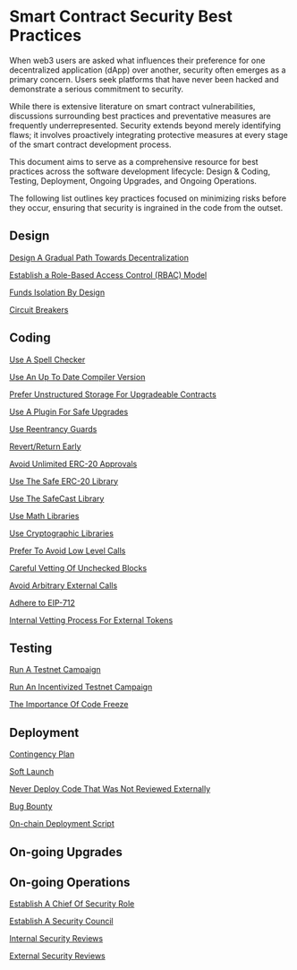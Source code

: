 # Smart Contract Security Best Practices

When web3 users are asked what influences their preference for one decentralized application (dApp) over another, security often emerges as a primary concern. Users seek platforms that have never been hacked and demonstrate a serious commitment to security. 

While there is extensive literature on smart contract vulnerabilities, discussions surrounding best practices and preventative measures are frequently underrepresented. Security extends beyond merely identifying flaws; it involves proactively integrating protective measures at every stage of the smart contract development process. 

This document aims to serve as a comprehensive resource for best practices across the software development lifecycle: Design & Coding, Testing, Deployment, Ongoing Upgrades, and Ongoing Operations. 

The following list outlines key practices focused on minimizing risks before they occur, ensuring that security is ingrained in the code from the outset.

## Design
[Design A Gradual Path Towards Decentralization](./best-practices/gradual-immutability-path.md)

[Establish a Role-Based Access Control (RBAC) Model](./best-practices/rbac.md)

[Funds Isolation By Design](./best-practices/funds-isolation-by-design.md)

[Circuit Breakers](./best-practices/circuit-breakers.md)


## Coding
[Use A Spell Checker](./best-practices/use-spell-checker.md)

[Use An Up To Date Compiler Version](./best-practices/use-up-to-date-compiler-version.md)

[Prefer Unstructured Storage For Upgradeable Contracts](./best-practices/unstructured-storage.md)

[Use A Plugin For Safe Upgrades](./best-practices/plugin-for-safe-upgrades.md)

[Use Reentrancy Guards](./best-practices/reentrancy-guards.md)

[Revert/Return Early](./best-practices/revert-return-early.md)

[Avoid Unlimited ERC-20 Approvals](./best-practices/avoid-unlimited-erc20-approvals.md)

[Use The Safe ERC-20 Library](./best-practices/safe-erc20-library.md)

[Use The SafeCast Library](./best-practices/safe-cast-library.md)

[Use Math Libraries]()

[Use Cryptographic Libraries]()

[Prefer To Avoid Low Level Calls](./best-practices/avoid-low-level-calls.md)

[Careful Vetting Of Unchecked Blocks](./best-practices/careful-vetting-of-unchecked-blocks.md)

[Avoid Arbitrary External Calls](./best-practices/avoid-arbitrary-external-calls.md)

[Adhere to EIP-712](./best-practices/use-up-to-date-compiler-versions.md)

[Internal Vetting Process For External Tokens](./best-practices/use-spelling-checkers.md)

## Testing
[Run A Testnet Campaign]()

[Run An Incentivized Testnet Campaign]()

[The Importance Of Code Freeze]()

[]()

## Deployment
[Contingency Plan]()

[Soft Launch]()

[Never Deploy Code That Was Not Reviewed Externally]()

[Bug Bounty]()

[On-chain Deployment Script]()

## On-going Upgrades

## On-going Operations
[Establish A Chief Of Security Role](./best-practices/chief-of-security.md)

[Establish A Security Council](./best-practices/security-council.md)

[Internal Security Reviews](./best-practices/internal-security-reviews.md)

[External Security Reviews](./best-practices/external-security-reviews.md)
